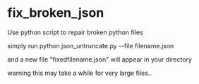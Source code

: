 # fix_broken_json
Use python script to repair broken python files

simply run python json_untruncate.py --file filename.json

and a new file "fixedfilename.json" will appear in your directory

warning this may take a while for very large files..

